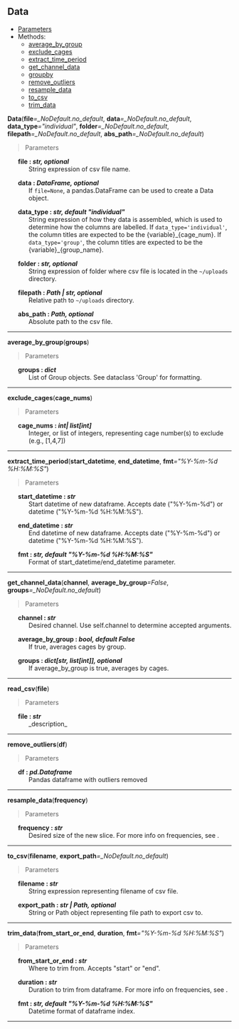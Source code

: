 ## Data

- [Parameters](#Data)
- Methods:
	- [average_by_group](#average-by-group)
	- [exclude_cages](#exclude-cages)
	- [extract_time_period](#extract-time-period)
	- [get_channel_data](#get-channel-data)
	- [groupby](#groupby)
	- [remove_outliers](#remove-outliers)
	- [resample_data](#resample-data)
	- [to_csv](#to-csv)
	- [trim_data](#trim-data)

<strong id='Data'>Data</strong>(<b>file</b><i>=\_NoDefault.no_default</i>, <b>data</b><i>=\_NoDefault.no_default</i>, <b>data_type</b><i>="individual"</i>, <b>folder</b><i>=\_NoDefault.no_default</i>, <b>filepath</b><i>=\_NoDefault.no_default</i>, <b>abs_path</b><i>=\_NoDefault.no_default</i>)

> Parameters

<ul style='list-style: none'>
	<li id='Data-file'>
		<b>file : <i>str, optional</i></b>
		<ul style='list-style: none'>
			<li id='Data-file-description'>String expression of csv file name.</li>
		</ul>
	</li>
</ul>
<ul style='list-style: none'>
	<li id='Data-data'>
		<b>data : <i>DataFrame, optional</i></b>
		<ul style='list-style: none'>
			<li id='Data-data-description'>If <code>file=None</code>, a pandas.DataFrame can be used to create a Data object.</li>
		</ul>
	</li>
</ul>
<ul style='list-style: none'>
	<li id='Data-data_type'>
		<b>data_type : <i>str, default "individual"</i></b>
		<ul style='list-style: none'>
			<li id='Data-data_type-description'>String expression of how they data is assembled, which is used to determine how the columns are labelled. If <code>data_type='individual'</code>, the column titles are expected to be the {variable}_{cage_num}. If <code>data_type='group'</code>, the column titles are expected to be the {variable}_{group_name}.</li>
		</ul>
	</li>
</ul>
<ul style='list-style: none'>
	<li id='Data-folder'>
		<b>folder : <i>str, optional</i></b>
		<ul style='list-style: none'>
			<li id='Data-folder-description'>String expression of folder where csv file is located in the <code>~/uploads</code> directory.</li>
		</ul>
	</li>
</ul>
<ul style='list-style: none'>
	<li id='Data-filepath'>
		<b>filepath : <i>Path | str, optional</i></b>
		<ul style='list-style: none'>
			<li id='Data-filepath-description'>Relative path to <code>~/uploads</code> directory.</li>
		</ul>
	</li>
</ul>
<ul style='list-style: none'>
	<li id='Data-abs_path'>
		<b>abs_path : <i>Path, optional</i></b>
		<ul style='list-style: none'>
			<li id='Data-abs_path-description'>Absolute path to the csv file.</li>
		</ul>
	</li>
</ul>

<hr>
<strong id='average-by-group'>average_by_group</strong>(<b>groups</b>)

> Parameters

<ul style='list-style: none'>
	<li id='average_by_group-groups'>
		<b>groups : <i>dict</i></b>
		<ul style='list-style: none'>
			<li id='average_by_group-groups-description'>List of Group objects. See dataclass 'Group' for formatting.</li>
		</ul>
	</li>
</ul>

<hr>
<strong id='exclude-cages'>exclude_cages</strong>(<b>cage_nums</b>)

> Parameters

<ul style='list-style: none'>
	<li id='exclude_cages-cage_nums'>
		<b>cage_nums : <i>int| list[int]</i></b>
		<ul style='list-style: none'>
			<li id='exclude_cages-cage_nums-description'>Integer, or list of integers, representing cage number(s) to exclude (e.g., [1,4,7])</li>
		</ul>
	</li>
</ul>

<hr>
<strong id='extract-time-period'>extract_time_period</strong>(<b>start_datetime</b>, <b>end_datetime</b>, <b>fmt</b><i>="%Y-%m-%d %H:%M:%S"</i>)

> Parameters

<ul style='list-style: none'>
	<li id='extract_time_period-start_datetime'>
		<b>start_datetime : <i>str</i></b>
		<ul style='list-style: none'>
			<li id='extract_time_period-start_datetime-description'>Start datetime of new dataframe. Accepts date ("%Y-%m-%d") or datetime ("%Y-%m-%d %H:%M:%S").</li>
		</ul>
	</li>
</ul>
<ul style='list-style: none'>
	<li id='extract_time_period-end_datetime'>
		<b>end_datetime : <i>str</i></b>
		<ul style='list-style: none'>
			<li id='extract_time_period-end_datetime-description'>End datetime of new dataframe. Accepts date ("%Y-%m-%d") or datetime ("%Y-%m-%d %H:%M:%S").</li>
		</ul>
	</li>
</ul>
<ul style='list-style: none'>
	<li id='extract_time_period-fmt'>
		<b>fmt : <i>str, default "%Y-%m-%d %H:%M:%S"</i></b>
		<ul style='list-style: none'>
			<li id='extract_time_period-fmt-description'>Format of start_datetime/end_datetime parameter.</li>
		</ul>
	</li>
</ul>

<hr>
<strong id='get-channel-data'>get_channel_data</strong>(<b>channel</b>, <b>average_by_group</b><i>=False</i>, <b>groups</b><i>=_NoDefault.no_default</i>)

> Parameters

<ul style='list-style: none'>
	<li id='get_channel_data-channel'>
		<b>channel : <i>str</i></b>
		<ul style='list-style: none'>
			<li id='get_channel_data-channel-description'>Desired channel. Use self.channel to determine accepted arguments.</li>
		</ul>
	</li>
</ul>
<ul style='list-style: none'>
	<li id='get_channel_data-average_by_group'>
		<b>average_by_group : <i>bool, default False</i></b>
		<ul style='list-style: none'>
			<li id='get_channel_data-average_by_group-description'>If true, averages cages by group.</li>
		</ul>
	</li>
</ul>
<ul style='list-style: none'>
	<li id='get_channel_data-groups'>
		<b>groups : <i>dict[str, list[int]], optional</i></b>
		<ul style='list-style: none'>
			<li id='get_channel_data-groups-description'>If average_by_group is true, averages by cages.</li>
		</ul>
	</li>
</ul>

<hr>
<strong id='read-csv'>read_csv</strong>(<b>file</b>)

> Parameters

<ul style='list-style: none'>
	<li id='read_csv-file'>
		<b>file : <i>str</i></b>
		<ul style='list-style: none'>
			<li id='read_csv-file-description'>_description_</li>
		</ul>
	</li>
</ul>

<hr>
<strong id='remove-outliers'>remove_outliers</strong>(<b>df</b>)

> Parameters

<ul style='list-style: none'>
	<li id='remove_outliers-df'>
		<b>df : <i>pd.Dataframe</i></b>
		<ul style='list-style: none'>
			<li id='remove_outliers-df-description'>Pandas dataframe with outliers removed</li>
		</ul>
	</li>
</ul>

<hr>
<strong id='resample-data'>resample_data</strong>(<b>frequency</b>)

> Parameters

<ul style='list-style: none'>
	<li id='resample_data-frequency'>
		<b>frequency : <i>str</i></b>
		<ul style='list-style: none'>
			<li id='resample_data-frequency-description'>Desired size of the new slice. For more info on frequencies, see <code><https://pandas.pydata.org/pandas-docs/stable/user_guide/timeseries.html#offset-aliases></code>.</li>
		</ul>
	</li>
</ul>

<hr>
<strong id='to-csv'>to_csv</strong>(<b>filename</b>, <b>export_path</b><i>=_NoDefault.no_default</i>)

> Parameters

<ul style='list-style: none'>
	<li id='to_csv-filename'>
		<b>filename : <i>str</i></b>
		<ul style='list-style: none'>
			<li id='to_csv-filename-description'>String expression representing filename of csv file.</li>
		</ul>
	</li>
</ul>
<ul style='list-style: none'>
	<li id='to_csv-export_path'>
		<b>export_path : <i>str | Path, optional</i></b>
		<ul style='list-style: none'>
			<li id='to_csv-export_path-description'>String or Path object representing file path to export csv to.</li>
		</ul>
	</li>
</ul>

<hr>
<strong id='trim-data'>trim_data</strong>(<b>from_start_or_end</b>, <b>duration</b>, <b>fmt</b><i>="%Y-%m-%d %H:%M:%S"</i>)

> Parameters

<ul style='list-style: none'>
	<li id='trim_data-from_start_or_end'>
		<b>from_start_or_end : <i>str</i></b>
		<ul style='list-style: none'>
			<li id='trim_data-from_start_or_end-description'>Where to trim from. Accepts "start" or "end".</li>
		</ul>
	</li>
</ul>
<ul style='list-style: none'>
	<li id='trim_data-duration'>
		<b>duration : <i>str</i></b>
		<ul style='list-style: none'>
			<li id='trim_data-duration-description'>Duration to trim from dataframe. For more info on frequencies, see <code><https://pandas.pydata.org/pandas-docs/stable/user_guide/timeseries.html#offset-aliases></code>.</li>
		</ul>
	</li>
</ul>
<ul style='list-style: none'>
	<li id='trim_data-fmt'>
		<b>fmt : <i>str, default "%Y-%m-%d %H:%M:%S"</i></b>
		<ul style='list-style: none'>
			<li id='trim_data-fmt-description'>Datetime format of dataframe index.</li>
		</ul>
	</li>
</ul>

<hr>
